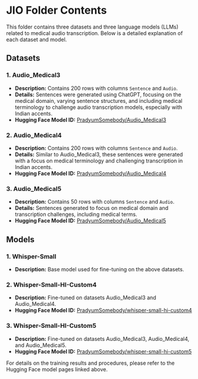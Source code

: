 # JIO Folder Contents

This folder contains three datasets and three language models (LLMs) related to medical audio transcription. Below is a detailed explanation of each dataset and model.

## Datasets

### 1. Audio_Medical3
- **Description:** Contains 200 rows with columns `Sentence` and `Audio`.
- **Details:** Sentences were generated using ChatGPT, focusing on the medical domain, varying sentence structures, and including medical terminology to challenge audio transcription models, especially with Indian accents.
- **Hugging Face Model ID:** [PradyumSomebody/Audio_Medical3](https://huggingface.co/PradyumSomebody/Audio_Medical3)

### 2. Audio_Medical4
- **Description:** Contains 200 rows with columns `Sentence` and `Audio`.
- **Details:** Similar to Audio_Medical3, these sentences were generated with a focus on medical terminology and challenging transcription in Indian accents.
- **Hugging Face Model ID:** [PradyumSomebody/Audio_Medical4](https://huggingface.co/PradyumSomebody/Audio_Medical4)

### 3. Audio_Medical5
- **Description:** Contains 50 rows with columns `Sentence` and `Audio`.
- **Details:** Sentences generated to focus on medical domain and transcription challenges, including medical terms.
- **Hugging Face Model ID:** [PradyumSomebody/Audio_Medical5](https://huggingface.co/PradyumSomebody/Audio_Medical5)

## Models

### 1. Whisper-Small
- **Description:** Base model used for fine-tuning on the above datasets.

### 2. Whisper-Small-HI-Custom4
- **Description:** Fine-tuned on datasets Audio_Medical3 and Audio_Medical4.
- **Hugging Face Model ID:** [PradyumSomebody/whisper-small-hi-custom4](https://huggingface.co/PradyumSomebody/whisper-small-hi-custom4)

### 3. Whisper-Small-HI-Custom5
- **Description:** Fine-tuned on datasets Audio_Medical3, Audio_Medical4, and Audio_Medical5.
- **Hugging Face Model ID:** [PradyumSomebody/whisper-small-hi-custom5](https://huggingface.co/PradyumSomebody/whisper-small-hi-custom5)

For details on the training results and procedures, please refer to the Hugging Face model pages linked above.

